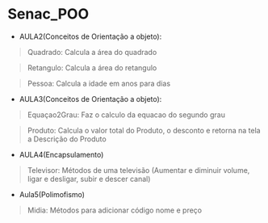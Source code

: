 # Senac_POO

- AULA2(Conceitos de Orientação a objeto):

> Quadrado: Calcula a área do quadrado

> Retangulo: Calcula a área do retangulo

> Pessoa: Calcula a idade em anos para dias

- AULA3(Conceitos de Orientação a objeto):

> Equaçao2Grau: Faz o calculo da equacao do segundo grau

> Produto: Calcula o valor total do Produto, o desconto e retorna na tela a Descrição do Produto

- AULA4(Encapsulamento)

>  Televisor: Métodos de uma televisão (Aumentar e diminuir volume, ligar e desligar, subir e descer canal)

- Aula5(Polimofismo)

> Midia: Métodos para adicionar código nome e preço
